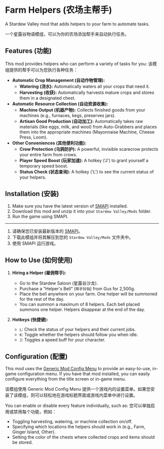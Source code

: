 # Farm Helpers (农场主帮手)

A Stardew Valley mod that adds helpers to your farm to automate tasks.

一个星露谷物语模组，可以为你的农场添加帮手来自动执行任务。

## Features (功能)

This mod provides helpers who can perform a variety of tasks for you:
该模组提供的帮手可以为您执行各种任务：

*   **Automatic Crop Management (自动作物管理):**
    *   **Watering (浇水):** Automatically waters all your crops that need it.
    *   **Harvesting (收获):** Automatically harvests mature crops and stores them in a designated chest.
*   **Automatic Resource Collection (自动资源收集):**
    *   **Machine Output (机器产物):** Collects finished goods from your machines (e.g., furnaces, kegs, preserves jars).
    *   **Artisan Good Production (自动加工):** Automatically takes raw materials (like eggs, milk, and wool) from Auto-Grabbers and places them into the appropriate machines (Mayonnaise Machine, Cheese Press, Loom).
*   **Other Conveniences (其他便利功能):**
    *   **Crow Protection (乌鸦防护):** A powerful, invisible scarecrow protects your entire farm from crows.
    *   **Player Speed Boost (玩家加速):** A hotkey ('J') to grant yourself a temporary speed boost.
    *   **Status Check (状态查询):** A hotkey ('L') to see the current status of your helpers.

## Installation (安装)

1.  Make sure you have the latest version of [SMAPI](https://smapi.io/) installed.
2.  Download this mod and unzip it into your `Stardew Valley/Mods` folder.
3.  Run the game using SMAPI.

---
1. 请确保您已安装最新版本的 [SMAPI](https://smapi.io/)。
2. 下载此模组并将其解压到您的 `Stardew Valley/Mods` 文件夹中。
3. 使用 SMAPI 运行游戏。

## How to Use (如何使用)

1.  **Hiring a Helper (雇佣帮手):**
    *   Go to the Stardew Saloon (星露谷沙龙).
    *   Purchase a "Helper's Bell" (`帮手铃铛`) from Gus for 2,500g.
    *   Place the bell anywhere on your farm. One helper will be summoned for the rest of the day.
    *   You can summon a maximum of 8 helpers. Each bell placed summons one helper. Helpers disappear at the end of the day.

2.  **Hotkeys (快捷键):**
    *   `L`: Check the status of your helpers and their current jobs.
    *   `K`: Toggle whether the helpers should follow you when idle.
    *   `J`: Toggles a speed buff for your character.

## Configuration (配置)

This mod uses the [Generic Mod Config Menu](https://www.nexusmods.com/stardewvalley/mods/5098) to provide an easy-to-use, in-game configuration menu. If you have that mod installed, you can easily configure everything from the title screen or in-game menu.

该模组使用 Generic Mod Config Menu 提供一个游戏内的设置菜单。如果您安装了该模组，则可以轻松地在游戏标题界面或游戏内菜单中进行设置。

You can enable or disable every feature individually, such as:
您可以单独启用或禁用每个功能，例如：

*   Toggling harvesting, watering, or machine collection on/off.
*   Specifying which locations the helpers should work in (e.g., Farm, Ginger Island, Other).
*   Setting the color of the chests where collected crops and items should be stored.
